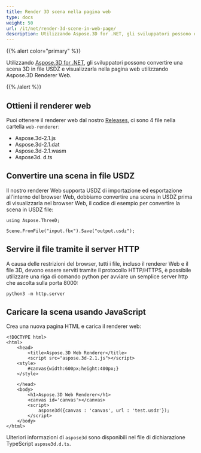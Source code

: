 ```yaml
---
title: Render 3D scena nella pagina web
type: docs
weight: 50
url: /it/net/render-3d-scene-in-web-page/
description: Utilizzando Aspose.3D for .NET, gli sviluppatori possono eseguire il rendering di un'immagine per visualizzare un'immagine realistica del modello 3D, con o senza lo sfondo, le trame e le ombre migliorate e anche regolare le dimensioni dell'immagine.
---
```

{{% alert color="primary" %}}

Utilizzando [Aspose.3D for .NET](https://products.aspose.com/3d/net/), gli sviluppatori possono convertire una scena 3D in file USDZ e visualizzarla nella pagina web utilizzando Aspose.3D Renderer Web.

{{% /alert %}}

##  **Ottieni il renderer web**

Puoi ottenere il renderer web dal nostro [Releases](https://releases.aspose.com/3d/net/), ci sono 4 file nella cartella `web-renderer`:

* Aspose.3d-2.1.js
* Aspose.3d-2.1.dat
* Aspose.3d-2.1.wasm
* Aspose3d. d.ts


##  **Convertire una scena in file USDZ**
Il nostro renderer Web supporta USDZ di importazione ed esportazione all'interno del browser Web, dobbiamo convertire una scena in USDZ prima di visualizzarla nel browser Web, il codice di esempio per convertire la scena in USDZ file:

```
using Aspose.ThreeD;

Scene.FromFile("input.fbx").Save("output.usdz");
```


##  **Servire il file tramite il server HTTP**

A causa delle restrizioni del browser, tutti i file, incluso il renderer Web e il file 3D, devono essere serviti tramite il protocollo HTTP/HTTPS, è possibile utilizzare una riga di comando python per avviare un semplice server http che ascolta sulla porta 8000:

```
python3 -m http.server
```

##  **Caricare la scena usando JavaScript**

Crea una nuova pagina HTML e carica il renderer web:

```
<!DOCTYPE html>
<html>
    <head>
        <title>Aspose.3D Web Renderer</title>
        <script src="aspose.3d-2.1.js"></script>
    <style>
        #canvas{width:600px;height:400px;}
    </style>

    </head>
    <body>
        <h1>Aspose.3D Web Renderer</h1>
        <canvas id='canvas'></canvas>
        <script>
            aspose3d({canvas : 'canvas', url : 'test.usdz'});
        </script>
    </body>
</html>
```

Ulteriori informazioni di `aspose3d` sono disponibili nel file di dichiarazione TypeScript `aspose3d.d.ts`.
